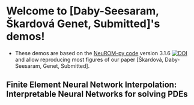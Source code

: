 # Welcome to [Daby-Seesaram, Škardová Genet,  Submitted]'s demos!

<!-- [![DOI](https://zenodo.org/badge/DOI/10.5281/zenodo.13785982.svg)](https://doi.org/10.5281/zenodo.13785982) -->

* These demos are based on the [NeuROM-py code](https://pypi.org/project/NeuROM-Py/) version 3.1.6 [![DOI](https://zenodo.org/badge/DOI/10.5281/zenodo.13772741.svg)](https://doi.org/10.5281/zenodo.13772741) and allow reproducing most figures of our paper [Škardová, Daby-Seesaram, Genet, Submitted].
<!-- * The notebooks can be executed online with binder [![Binder](https://mybinder.org/badge_logo.svg)](https://mybinder.org/v2/gh/AlexandreDabySeesaram/FENNI-paper-demos/main?urlpath=lab/tree/./demos/Notebook_Fig_8ac.ipynb) (no download required). -->

## Finite Element Neural Network Interpolation: Interpretable Neural Networks for solving PDEs 
